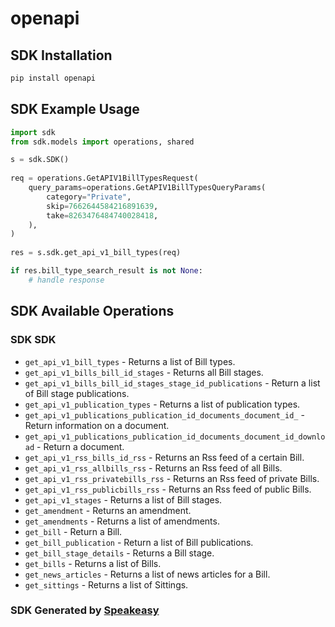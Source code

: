 # openapi

<!-- Start SDK Installation -->
## SDK Installation

```bash
pip install openapi
```
<!-- End SDK Installation -->

<!-- Start SDK Example Usage -->
## SDK Example Usage

```python
import sdk
from sdk.models import operations, shared

s = sdk.SDK()
    
req = operations.GetAPIV1BillTypesRequest(
    query_params=operations.GetAPIV1BillTypesQueryParams(
        category="Private",
        skip=7662644584216891639,
        take=8263476484740028418,
    ),
)
    
res = s.sdk.get_api_v1_bill_types(req)

if res.bill_type_search_result is not None:
    # handle response
```
<!-- End SDK Example Usage -->

<!-- Start SDK Available Operations -->
## SDK Available Operations

### SDK SDK

* `get_api_v1_bill_types` - Returns a list of Bill types.
* `get_api_v1_bills_bill_id_stages` - Returns all Bill stages.
* `get_api_v1_bills_bill_id_stages_stage_id_publications` - Return a list of Bill stage publications.
* `get_api_v1_publication_types` - Returns a list of publication types.
* `get_api_v1_publications_publication_id_documents_document_id_` - Return information on a document.
* `get_api_v1_publications_publication_id_documents_document_id_download` - Return a document.
* `get_api_v1_rss_bills_id_rss` - Returns an Rss feed of a certain Bill.
* `get_api_v1_rss_allbills_rss` - Returns an Rss feed of all Bills.
* `get_api_v1_rss_privatebills_rss` - Returns an Rss feed of private Bills.
* `get_api_v1_rss_publicbills_rss` - Returns an Rss feed of public Bills.
* `get_api_v1_stages` - Returns a list of Bill stages.
* `get_amendment` - Returns an amendment.
* `get_amendments` - Returns a list of amendments.
* `get_bill` - Return a Bill.
* `get_bill_publication` - Return a list of Bill publications.
* `get_bill_stage_details` - Returns a Bill stage.
* `get_bills` - Returns a list of Bills.
* `get_news_articles` - Returns a list of news articles for a Bill.
* `get_sittings` - Returns a list of Sittings.

<!-- End SDK Available Operations -->

### SDK Generated by [Speakeasy](https://docs.speakeasyapi.dev/docs/using-speakeasy/client-sdks)
